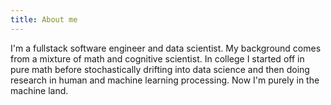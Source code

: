```yaml
---
title: About me
---
```


I'm a fullstack software engineer and data scientist. My background comes from a mixture of math and cognitive scientist. In college I started off in pure math before stochastically drifting into data science and then doing research in human and machine learning processing. Now I'm purely in the machine land. 
